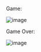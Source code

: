 Game:



![image](https://github.com/sanketpalkar9/turtle-crossing-game/assets/120122187/3d3e1d75-3d3f-4abe-a9ab-a34c0759e8ef)


Game Over:


![image](https://github.com/sanketpalkar9/turtle-crossing-game/assets/120122187/980bc56d-ded9-4140-a359-301b1af0ae5f)
